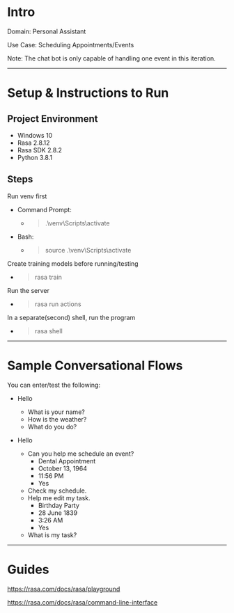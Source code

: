 # Intro

Domain: Personal Assistant

Use Case: Scheduling Appointments/Events

Note: The chat bot is only capable of handling one event in this iteration.

---

# Setup & Instructions to Run

## Project Environment
- Windows 10
- Rasa 2.8.12
- Rasa SDK 2.8.2
- Python 3.8.1

## Steps

Run venv first
- Command Prompt:
  - > .\venv\Scripts\activate
- Bash: 
  - > source .\venv\Scripts\activate

Create training models before running/testing
- > rasa train

Run the server
- > rasa run actions

In a separate(second) shell, run the program
- > rasa shell

---

# Sample Conversational Flows

You can enter/test the following:
- Hello
  - What is your name?
  - How is the weather?
  - What do you do?

- Hello
  - Can you help me schedule an event?
    - Dental Appointment
    - October 13, 1964
    - 11:56 PM
    - Yes
  - Check my schedule.
  - Help me edit my task.
    - Birthday Party
    - 28 June 1839
    - 3:26 AM
    - Yes
  - What is my task?

---

# Guides

https://rasa.com/docs/rasa/playground

https://rasa.com/docs/rasa/command-line-interface
